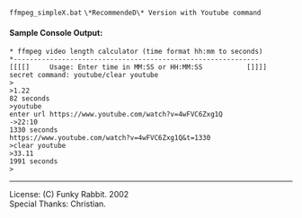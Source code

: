`ffmpeg_simpleX.bat` `\*RecommendeD\* Version with Youtube command`

#### Sample Console Output:
```
* ffmpeg video length calculator (time format hh:mm to seconds)
*-------------------------------------------------------------
[[[[]     Usage: Enter time in MM:SS or HH:MM:SS           []]]]
secret command: youtube/clear youtube
>
>1.22
82 seconds
>youtube
enter url https://www.youtube.com/watch?v=4wFVC6Zxg1Q
->22:10
1330 seconds
https://www.youtube.com/watch?v=4wFVC6Zxg1Q&t=1330
>clear youtube
>33.11
1991 seconds
>
```
______________________________

License:
(C) Funky Rabbit. 2002
<br>Special Thanks: Christian.
